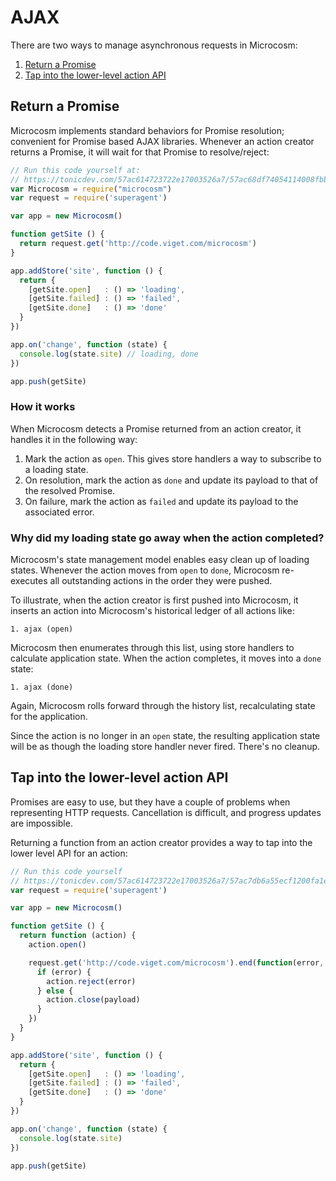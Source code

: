 # AJAX

There are two ways to manage asynchronous requests in Microcosm:

1. [Return a Promise](#return-a-promise)
2. [Tap into the lower-level action API](#tap-into-the-lower-level-action-api)

## Return a Promise

Microcosm implements standard behaviors for Promise resolution;
convenient for Promise based AJAX libraries. Whenever an action
creator returns a Promise, it will wait for that Promise to
resolve/reject:

```javascript
// Run this code yourself at:
// https://tonicdev.com/57ac614723722e17003526a7/57ac68df74054114008fbb19
var Microcosm = require("microcosm")
var request = require('superagent')

var app = new Microcosm()

function getSite () {
  return request.get('http://code.viget.com/microcosm')
}

app.addStore('site', function () {
  return {
    [getSite.open]   : () => 'loading',
    [getSite.failed] : () => 'failed',
    [getSite.done]   : () => 'done'
  }
})

app.on('change', function (state) {
  console.log(state.site) // loading, done
})

app.push(getSite)
```

### How it works

When Microcosm detects a Promise returned from an action
creator, it handles it in the following way:

1. Mark the action as `open`. This gives store handlers a way to
   subscribe to a loading state.
2. On resolution, mark the action as `done` and update its payload to
   that of the resolved Promise.
3. On failure, mark the action as `failed` and update its payload to
   the associated error.

### Why did my loading state go away when the action completed?

Microcosm's state management model enables easy clean up of loading
states. Whenever the action moves from `open` to `done`, Microcosm
re-executes all outstanding actions in the order they were pushed.

To illustrate, when the action creator is first pushed into Microcosm,
it inserts an action into Microcosm's historical ledger of all actions
like:

```
1. ajax (open)
```

Microcosm then enumerates through this list, using store handlers to
calculate application state. When the action completes, it moves into
a `done` state:

```
1. ajax (done)
```

Again, Microcosm rolls forward through the history list, recalculating
state for the application.

Since the action is no longer in an `open` state, the
resulting application state will be as though the loading store
handler never fired. There's no cleanup.

## Tap into the lower-level action API

Promises are easy to use, but they have a couple of problems when
representing HTTP requests. Cancellation is difficult, and progress
updates are impossible.

Returning a function from an action creator provides a way to tap into
the lower level API for an action:

```javascript
// Run this code yourself
// https://tonicdev.com/57ac614723722e17003526a7/57ac7db6a55ecf1200fa1e5c
var request = require('superagent')

var app = new Microcosm()

function getSite () {
  return function (action) {
    action.open()

    request.get('http://code.viget.com/microcosm').end(function(error, payload) {
      if (error) {
        action.reject(error)
      } else {
        action.close(payload)
      }
    })
  }
}

app.addStore('site', function () {
  return {
    [getSite.open]   : () => 'loading',
    [getSite.failed] : () => 'failed',
    [getSite.done]   : () => 'done'
  }
})

app.on('change', function (state) {
  console.log(state.site)
})

app.push(getSite)
```
